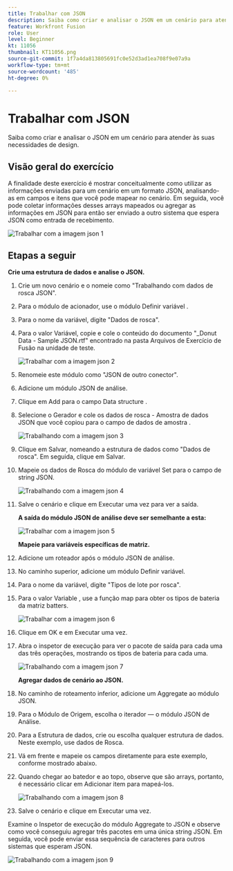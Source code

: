 ```yaml
---
title: Trabalhar com JSON
description: Saiba como criar e analisar o JSON em um cenário para atender às suas necessidades de design.
feature: Workfront Fusion
role: User
level: Beginner
kt: 11056
thumbnail: KT11056.png
source-git-commit: 1f7a4da813805691fc0e52d3ad1ea708f9e07a9a
workflow-type: tm+mt
source-wordcount: '485'
ht-degree: 0%

---
```



# Trabalhar com JSON

Saiba como criar e analisar o JSON em um cenário para atender às suas necessidades de design.

## Visão geral do exercício

A finalidade deste exercício é mostrar conceitualmente como utilizar as informações enviadas para um cenário em um formato JSON, analisando-as em campos e itens que você pode mapear no cenário. Em seguida, você pode coletar informações desses arrays mapeados ou agregar as informações em JSON para então ser enviado a outro sistema que espera JSON como entrada de recebimento.

![Trabalhar com a imagem json 1](../12-exercises/assets/working-with-json-walkthrough-1.png)

## Etapas a seguir

**Crie uma estrutura de dados e analise o JSON.**

1. Crie um novo cenário e o nomeie como &quot;Trabalhando com dados de rosca JSON&quot;.
1. Para o módulo de acionador, use o módulo Definir variável .
1. Para o nome da variável, digite &quot;Dados de rosca&quot;.
1. Para o valor Variável, copie e cole o conteúdo do documento &quot;_Donut Data - Sample JSON.rtf&quot; encontrado na pasta Arquivos de Exercício de Fusão na unidade de teste.

   ![Trabalhar com a imagem json 2](../12-exercises/assets/working-with-json-walkthrough-2.png)

1. Renomeie este módulo como &quot;JSON de outro conector&quot;.
1. Adicione um módulo JSON de análise.
1. Clique em Add para o campo Data structure .
1. Selecione o Gerador e cole os dados de rosca - Amostra de dados JSON que você copiou para o campo de dados de amostra .

   ![Trabalhando com a imagem json 3](../12-exercises/assets/working-with-json-walkthrough-3.png)

1. Clique em Salvar, nomeando a estrutura de dados como &quot;Dados de rosca&quot;. Em seguida, clique em Salvar.
1. Mapeie os dados de Rosca do módulo de variável Set para o campo de string JSON.

   ![Trabalhando com a imagem json 4](../12-exercises/assets/working-with-json-walkthrough-4.png)

1. Salve o cenário e clique em Executar uma vez para ver a saída.

   **A saída do módulo JSON de análise deve ser semelhante a esta:**

   ![Trabalhar com a imagem json 5](../12-exercises/assets/working-with-json-walkthrough-5.png)

   **Mapeie para variáveis específicas de matriz.**

1. Adicione um roteador após o módulo JSON de análise.
1. No caminho superior, adicione um módulo Definir variável.
1. Para o nome da variável, digite &quot;Tipos de lote por rosca&quot;.
1. Para o valor Variable , use a função map para obter os tipos de bateria da matriz batters.

   ![Trabalhar com a imagem json 6](../12-exercises/assets/working-with-json-walkthrough-6.png)

1. Clique em OK e em Executar uma vez.
1. Abra o inspetor de execução para ver o pacote de saída para cada uma das três operações, mostrando os tipos de bateria para cada uma.

   ![Trabalhando com a imagem json 7](../12-exercises/assets/working-with-json-walkthrough-7.png)

   **Agregar dados de cenário ao JSON.**

1. No caminho de roteamento inferior, adicione um Aggregate ao módulo JSON.
1. Para o Módulo de Origem, escolha o iterador — o módulo JSON de Análise.
1. Para a Estrutura de dados, crie ou escolha qualquer estrutura de dados. Neste exemplo, use dados de Rosca.
1. Vá em frente e mapeie os campos diretamente para este exemplo, conforme mostrado abaixo.
1. Quando chegar ao batedor e ao topo, observe que são arrays, portanto, é necessário clicar em Adicionar item para mapeá-los.

   ![Trabalhando com a imagem json 8](../12-exercises/assets/working-with-json-walkthrough-8.png)

1. Salve o cenário e clique em Executar uma vez.

Examine o Inspetor de execução do módulo Aggregate to JSON e observe como você conseguiu agregar três pacotes em uma única string JSON. Em seguida, você pode enviar essa sequência de caracteres para outros sistemas que esperam JSON.

![Trabalhando com a imagem json 9](../12-exercises/assets/working-with-json-walkthrough-9.png)
